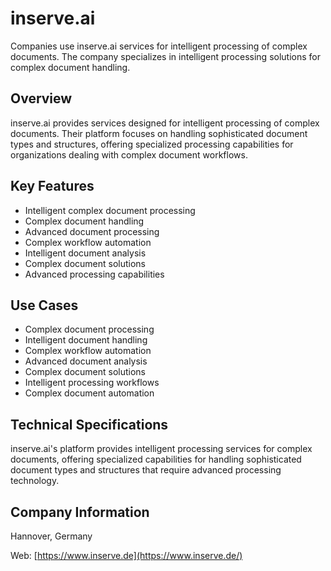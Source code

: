 # inserve.ai

Companies use inserve.ai services for intelligent processing of complex documents. The company specializes in intelligent processing solutions for complex document handling.

## Overview

inserve.ai provides services designed for intelligent processing of complex documents. Their platform focuses on handling sophisticated document types and structures, offering specialized processing capabilities for organizations dealing with complex document workflows.

## Key Features

- Intelligent complex document processing
- Complex document handling
- Advanced document processing
- Complex workflow automation
- Intelligent document analysis
- Complex document solutions
- Advanced processing capabilities

## Use Cases

- Complex document processing
- Intelligent document handling
- Complex workflow automation
- Advanced document analysis
- Complex document solutions
- Intelligent processing workflows
- Complex document automation

## Technical Specifications

inserve.ai's platform provides intelligent processing services for complex documents, offering specialized capabilities for handling sophisticated document types and structures that require advanced processing technology.

## Company Information

Hannover, Germany

Web: [https://www.inserve.de](https://www.inserve.de/) 